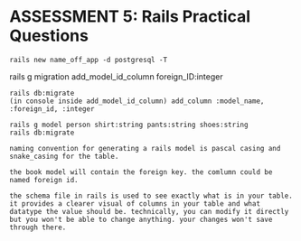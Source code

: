 # ASSESSMENT 5: Rails Practical Questions

<!-- 1. What is the command to create a new Rails application with a Postgres database? -->
    rails new name_off_app -d postgresql -T



<!-- 2. Oops, I forgot to add a foreign key to my model. Describe the steps to remedy this mistake. --> rails g migration add_model_id_column foreign_ID:integer
    rails db:migrate
    (in console inside add_model_id_column) add_column :model_name, :foreign_id, :integer



<!-- 3. What is the command to generate a Rails model for a person table with columns named shirt, pants, and shoes? -->
    rails g model person shirt:string pants:string shoes:string
    rails db:migrate


<!-- 4. What is the naming convention for generating a Rails model? What is the naming convention for the table that is generated with this command? -->
    naming convention for generating a rails model is pascal casing and snake_casing for the table.


<!-- 5. A Rails application is going to have two models. One is called Library and one is called Book. A library will have many books and a book will belong to a library. Which model would contain the foreign key? What would the foreign key column be named? -->
    the book model will contain the foreign key. the comlumn could be named foreign id.


<!-- 6. What is the schema file in a Rails application? Can you modify the schema directly? Why or why not? -->
    the schema file in rails is used to see exactly what is in your table. it provides a clearer visual of columns in your table and what datatype the value should be. technically, you can modify it directly but you won't be able to change anything. your changes won't save through there.